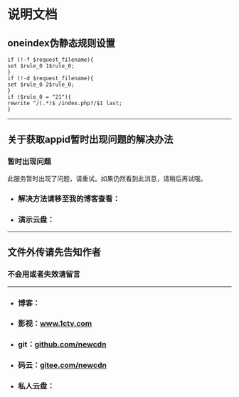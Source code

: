 # 说明文档

## oneindex伪静态规则设置

```nginx
if (!-f $request_filename){
set $rule_0 1$rule_0;
}
if (!-d $request_filename){
set $rule_0 2$rule_0;
}
if ($rule_0 = "21"){
rewrite ^/(.*)$ /index.php?/$1 last;
}
```

- - - - - - - - - - - - - - - - 
## 关于获取appid暂时出现问题的解决办法
### 暂时出现问题
此服务暂时出现了问题，请重试。如果仍然看到此消息，请稍后再试哦。

* ### 解决方法请移至我的博客查看：

* ### 演示云盘：

----

## 文件外传请先告知作者


### 不会用或者失效请留言
- - - - - - - - - - - - - - - - 
* ### 博客：
* ### 影视：<a href=//www.1ctv.com target="_blank">www.1ctv.com</a>
* ### git：<a href=//github.com/newcdn target="_blank">github.com/newcdn</a>
* ### 码云：<a href=//gitee.com/newcdn target="_blank">gitee.com/newcdn</a>
* ### 私人云盘：









